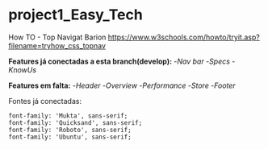 # project1_Easy_Tech

How TO - Top Navigat Barion
https://www.w3schools.com/howto/tryit.asp?filename=tryhow_css_topnav


 **Features já conectadas a esta branch(develop):**
 -*Nav bar*
 -*Specs*
 -*KnowUs*

  **Features em falta:**
 -*Header*
 -*Overview*
 -*Performance*
 -*Store*
 -*Footer*

Fontes já conectadas:

    font-family: 'Mukta', sans-serif;
    font-family: 'Quicksand', sans-serif;
    font-family: 'Roboto', sans-serif;
    font-family: 'Ubuntu', sans-serif;
